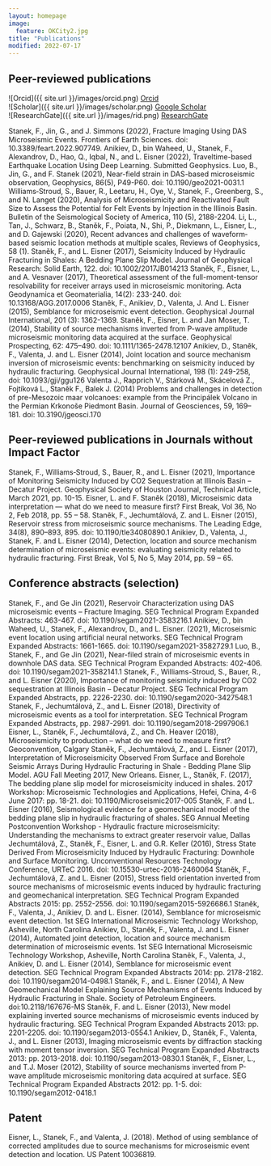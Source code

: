 ```yaml
---
layout: homepage
image:
  feature: OKCity2.jpg
title: "Publications"
modified: 2022-07-17
---
```


## Peer-reviewed publications

![Orcid]({{ site.url }}/images/orcid.png) [Orcid]((https://orcid.org/my-orcid?orcid=0000-0002-0037-9239))   
![Scholar]({{ site.url }}/images/scholar.png) [Google Scholar](https://scholar.google.com/citations?user=k5i3d9MAAAAJ&hl=cs)       
![ResearchGate]({{ site.url }}/images/rid.png) [ResearchGate](https://www.researchgate.net/profile/Frantisek-Stanek)  
<!-- ![Publons]({{ site.url }}/images/orcid.png) [Publons]((https://orcid.org/my-orcid?orcid=0000-0002-0037-9239))  -->

Stanek, F., Jin, G., and J. Simmons (2022), Fracture Imaging Using DAS Microseismic Events. Frontiers of Earth Sciences. doi: 10.3389/feart.2022.907749.
Anikiev, D., bin Waheed, U., Stanek, F., Alexandrov, D., Hao, Q., Iqbal, N., and L. Eisner (2022), Traveltime-based Earthquake Location Using Deep Learning. Submitted Geophysics. 
Luo, B., Jin, G., and F. Stanek (2021), Near-field strain in DAS-based microseismic observation, Geophysics, 86(5), P49-P60. doi: 10.1190/geo2021-0031.1
Williams‐Stroud, S., Bauer, R., Leetaru, H., Oye, V., Stanek, F., Greenberg, S., and N. Langet (2020), Analysis of Microseismicity and Reactivated Fault Size to Assess the Potential for Felt Events by Injection in the Illinois Basin. Bulletin of the Seismological Society of America, 110 (5), 2188-2204.
Li, L., Tan, J., Schwarz, B., Staněk, F., Poiata, N., Shi, P., Diekmann, L., Eisner, L., and D. Gajewski (2020), Recent advances and challenges of waveform‐based seismic location methods at multiple scales, Reviews of Geophysics, 58 (1).
Staněk, F., and L. Eisner (2017), Seismicity Induced by Hydraulic Fracturing in Shales: A Bedding Plane Slip Model. Journal of Geophysical Research: Solid Earth, 122. doi: 10.1002/2017JB014213
Staněk, F., Eisner, L., and A. Vesnaver (2017), Theoretical assessment of the full-moment-tensor resolvability for receiver arrays used in microseismic monitoring. Acta Geodynamica et Geomaterialia, 14(2): 233-240. doi: 10.13168/AGG.2017.0006
Staněk, F., Anikiev, D., Valenta, J. And L. Eisner (2015), Semblance for microseismic event detection. Geophysical Journal International, 201 (3): 1362-1369. 
Staněk, F., Eisner, L. and Jan Moser, T. (2014), Stability of source mechanisms inverted from P-wave amplitude microseismic monitoring data acquired at the surface. Geophysical Prospecting, 62: 475–490. doi: 10.1111/1365-2478.12107
Anikiev, D., Staněk, F., Valenta, J. and L. Eisner (2014), Joint location and source mechanism inversion of microseismic events: benchmarking on seismicity induced by hydraulic fracturing. Geophysical Journal International, 198 (1): 249-258, doi: 10.1093/gji/ggu126
Valenta J., Rapprich V., Stárková M., Skácelová Z., Fojtíková L., Staněk F., Balek J. (2014) Problems and challenges in detection of pre-Mesozoic maar volcanoes: example from the Principálek Volcano in the Permian Krkonoše Piedmont Basin. Journal of Geosciences, 59, 169–181. doi: 10.3190/jgeosci.170

## Peer-reviewed publications in Journals without Impact Factor

Stanek, F., Williams‐Stroud, S., Bauer, R., and L. Eisner (2021), Importance of Monitoring Seismicity Induced by CO2 Sequestration at Illinois Basin – Decatur Project. Geophysical Society of Houston Journal, Technical Article, March 2021, pp. 10-15.
Eisner, L. and F. Staněk (2018), Microseismic data interpretation — what do we need to measure first? First Break, Vol 36, No 2, Feb 2018, pp. 55 – 58.
Staněk, F., Jechumtálová, Z. and L. Eisner (2015), Reservoir stress from microseismic source mechanisms. The Leading Edge, 34(8), 890–893, 895. doi: 10.1190/tle34080890.1
Anikiev, D., Valenta, J., Stanek, F. and L. Eisner (2014), Detection, location and source mechanism determination of microseismic events: evaluating seismicity related to hydraulic fracturing. First Break, Vol 5, No 5, May 2014, pp. 59 – 65.

## Conference abstracts (selection)

Stanek, F., and Ge Jin (2021), Reservoir Characterization using DAS microseismic events – Fracture Imaging. SEG Technical Program Expanded Abstracts: 463-467. doi: 10.1190/segam2021-3583216.1
Anikiev, D., bin Waheed, U., Stanek, F., Alexandrov, D., and L. Eisner. (2021), Microseismic event location using artificial neural networks. SEG Technical Program Expanded Abstracts: 1661-1665. doi: 10.1190/segam2021-3582729.1
Luo, B., Stanek, F., and Ge Jin (2021), Near-filed strain of microseismic events in downhole DAS data. SEG Technical Program Expanded Abstracts: 402-406. doi: 10.1190/segam2021-3582141.1
Stanek, F., Williams-Stroud, S., Bauer, R., and L. Eisner (2020), Importance of monitoring seismicity induced by CO2 sequestration at Illinois Basin – Decatur Project. SEG Technical Program Expanded Abstracts, pp. 2226-2230. doi: 10.1190/segam2020-3427548.1
Stanek, F., Jechumtálová, Z., and L. Eisner (2018), Directivity of microseismic events as a tool for interpretation. SEG Technical Program Expanded Abstracts, pp. 2987-2991. doi: 10.1190/segam2018-2997906.1
Eisner, L., Staněk, F., Jechumtálová, Z., and Ch. Heaver (2018), Microseismicity to production – what do we need to measure first? Geoconvention, Calgary
Staněk, F., Jechumtálová, Z., and L. Eisner (2017), Interpretation of Microseismicity Observed From Surface and Borehole Seismic Arrays During Hydraulic Fracturing in Shale - Bedding Plane Slip Model. AGU Fall Meeting 2017, New Orleans.
Eisner, L., Staněk, F. (2017), The bedding plane slip model for microseismicity induced in shales. 2017 Workshop: Microseismic Technologies and Applications, Hefei, China, 4-6 June 2017: pp. 18-21. doi: 10.1190/Microseismic2017-005
Staněk, F. and L. Eisner (2016), Seismological evidence for a geomechanical model of 
the bedding plane slip in hydraulic fracturing of shales. SEG Annual Meeting Postconvention Workshop - Hydraulic fracture microseismicity: Understanding the mechanisms to extract greater reservoir value, Dallas
Jechumtálová, Z., Staněk, F., Eisner, L. and G.R. Keller (2016), Stress State Derived From Microseismicity Induced by Hydraulic Fracturing: Downhole and Surface Monitoring. Unconventional Resources Technology Conference, URTeC 2016. doi: 10.15530-urtec-2016-2460064
Staněk, F., Jechumtálová, Z. and L. Eisner (2015), Stress field orientation inverted from source mechanisms of microseismic events induced by hydraulic fracturing and geomechanical interpretation. SEG Technical Program Expanded Abstracts 2015: pp. 2552-2556. doi: 10.1190/segam2015-5926686.1
Staněk, F., Valenta, J., Anikiev, D. and L. Eisner. (2014), Semblance for microseismic event detection. 1st SEG International Microseismic Technology Workshop, Asheville, North Carolina
Anikiev, D., Staněk, F., Valenta, J. and L. Eisner (2014), Automated joint detection, location and source mechanism determination of microseismic events. 1st SEG International Microseismic Technology Workshop, Asheville, North Carolina
Staněk, F., Valenta, J., Anikiev, D. and L. Eisner (2014), Semblance for microseismic event 	detection. SEG Technical Program Expanded Abstracts 2014: pp. 2178-2182. doi: 	10.1190/segam2014-0498.1 
Staněk, F., and L. Eisner (2014), A New Geomechanical Model Explaining Source Mechanisms of Events Induced by Hydraulic Fracturing in Shale. Society of Petroleum Engineers. doi:10.2118/167676-MS
Staněk, F. and L. Eisner (2013), New model explaining inverted source mechanisms of microseismic events induced by hydraulic fracturing. SEG Technical Program Expanded Abstracts 2013: pp. 2201-2205. doi: 10.1190/segam2013-0554.1 
Anikiev, D., Staněk, F., Valenta, J., and L. Eisner (2013), Imaging microseismic events by diffraction stacking with moment tensor inversion. SEG Technical Program Expanded Abstracts 2013: pp. 2013-2018. doi: 10.1190/segam2013-0830.1
Staněk, F., Eisner, L., and T.J. Moser (2012), Stability of source mechanisms inverted from P-wave amplitude microseismic monitoring data acquired at surface. SEG Technical Program Expanded Abstracts 2012: pp. 1-5. doi: 10.1190/segam2012-0418.1

## Patent

Eisner, L., Stanek, F., and Valenta, J. (2018). Method of using semblance of corrected amplitudes due to source mechanisms for microseismic event detection and location. US Patent 10036819.

<!-- ## Seminars -->


